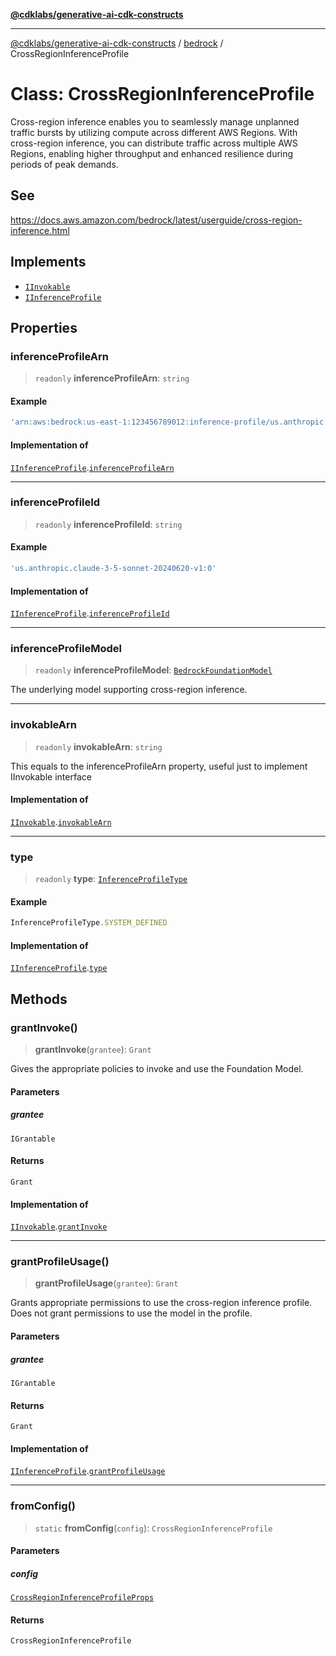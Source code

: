 [**@cdklabs/generative-ai-cdk-constructs**](../../../../README.md)

***

[@cdklabs/generative-ai-cdk-constructs](../../../../README.md) / [bedrock](../README.md) / CrossRegionInferenceProfile

# Class: CrossRegionInferenceProfile

Cross-region inference enables you to seamlessly manage unplanned traffic
bursts by utilizing compute across different AWS Regions. With cross-region
inference, you can distribute traffic across multiple AWS Regions, enabling
higher throughput and enhanced resilience during periods of peak demands.

## See

https://docs.aws.amazon.com/bedrock/latest/userguide/cross-region-inference.html

## Implements

- [`IInvokable`](../interfaces/IInvokable.md)
- [`IInferenceProfile`](../interfaces/IInferenceProfile.md)

## Properties

### inferenceProfileArn

> `readonly` **inferenceProfileArn**: `string`

#### Example

```ts
'arn:aws:bedrock:us-east-1:123456789012:inference-profile/us.anthropic.claude-3-5-sonnet-20240620-v1:0'
```

#### Implementation of

[`IInferenceProfile`](../interfaces/IInferenceProfile.md).[`inferenceProfileArn`](../interfaces/IInferenceProfile.md#inferenceprofilearn)

***

### inferenceProfileId

> `readonly` **inferenceProfileId**: `string`

#### Example

```ts
'us.anthropic.claude-3-5-sonnet-20240620-v1:0'
```

#### Implementation of

[`IInferenceProfile`](../interfaces/IInferenceProfile.md).[`inferenceProfileId`](../interfaces/IInferenceProfile.md#inferenceprofileid)

***

### inferenceProfileModel

> `readonly` **inferenceProfileModel**: [`BedrockFoundationModel`](BedrockFoundationModel.md)

The underlying model supporting cross-region inference.

***

### invokableArn

> `readonly` **invokableArn**: `string`

This equals to the inferenceProfileArn property, useful just to implement IInvokable interface

#### Implementation of

[`IInvokable`](../interfaces/IInvokable.md).[`invokableArn`](../interfaces/IInvokable.md#invokablearn)

***

### type

> `readonly` **type**: [`InferenceProfileType`](../enumerations/InferenceProfileType.md)

#### Example

```ts
InferenceProfileType.SYSTEM_DEFINED
```

#### Implementation of

[`IInferenceProfile`](../interfaces/IInferenceProfile.md).[`type`](../interfaces/IInferenceProfile.md#type)

## Methods

### grantInvoke()

> **grantInvoke**(`grantee`): `Grant`

Gives the appropriate policies to invoke and use the Foundation Model.

#### Parameters

##### grantee

`IGrantable`

#### Returns

`Grant`

#### Implementation of

[`IInvokable`](../interfaces/IInvokable.md).[`grantInvoke`](../interfaces/IInvokable.md#grantinvoke)

***

### grantProfileUsage()

> **grantProfileUsage**(`grantee`): `Grant`

Grants appropriate permissions to use the cross-region inference profile.
Does not grant permissions to use the model in the profile.

#### Parameters

##### grantee

`IGrantable`

#### Returns

`Grant`

#### Implementation of

[`IInferenceProfile`](../interfaces/IInferenceProfile.md).[`grantProfileUsage`](../interfaces/IInferenceProfile.md#grantprofileusage)

***

### fromConfig()

> `static` **fromConfig**(`config`): `CrossRegionInferenceProfile`

#### Parameters

##### config

[`CrossRegionInferenceProfileProps`](../interfaces/CrossRegionInferenceProfileProps.md)

#### Returns

`CrossRegionInferenceProfile`
